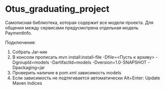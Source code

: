 # Otus_graduating_project
Самописная библиотека, которая содержит все модели проекта. Для общения между сервисами предусмотрена отдельная модель PaymentInfo.

Подключение:
1) Собрать Jar-ник
2) В консоли прописать mvn install:install-file -Dfile=<Пусть к архиву> -DgroupId=models -DartifactId=models -Dversion=1.0-SNAPSHOT -Dpackaging=jar
3) Проверить наличие в pom.xml зависимость models
4) Если зависимость не подтягивается автоматически Alt+Enter: Update Maven Indices 

